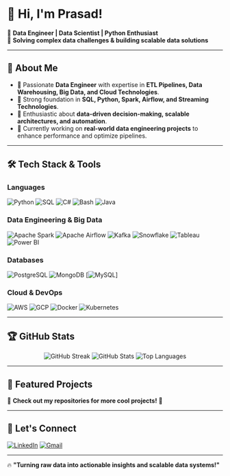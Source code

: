 # 👋 Hi, I'm Prasad!

🚀 **Data Engineer | Data Scientist | Python Enthusiast**  
📍 **Solving complex data challenges & building scalable data solutions**  

---

## 🚀 **About Me**
- 🔹 Passionate **Data Engineer** with expertise in **ETL Pipelines, Data Warehousing, Big Data, and Cloud Technologies**.
- 🔹 Strong foundation in **SQL, Python, Spark, Airflow, and Streaming Technologies**.
- 🔹 Enthusiastic about **data-driven decision-making, scalable architectures, and automation**.
- 🔹 Currently working on **real-world data engineering projects** to enhance performance and optimize pipelines.

---

## 🛠 **Tech Stack & Tools**
### **Languages**
![Python](https://img.shields.io/badge/Python-3776AB?style=for-the-badge&logo=python&logoColor=white)
![SQL](https://img.shields.io/badge/SQL-CC2927?style=for-the-badge&logo=sqlite&logoColor=white)
![C#](https://custom-icon-badges.demolab.com/badge/C%23-%23239120.svg?style=for-the-badge&logo=cshrp&logoColor=white)
![Bash](https://img.shields.io/badge/Bash-4EAA25?style=for-the-badge&logo=gnu-bash&logoColor=white)
![Java](https://img.shields.io/badge/Java-%23ED8B00.svg?style=for-the-badge&logo=openjdk&logoColor=white)

### **Data Engineering & Big Data**
![Apache Spark](https://img.shields.io/badge/Apache%20Spark-FDEE21?style=for-the-badge&logo=apachespark&logoColor=black)
![Apache Airflow](https://img.shields.io/badge/Apache%20Airflow-017CEE?style=for-the-badge&logo=apacheairflow&logoColor=white)
![Kafka](https://img.shields.io/badge/Kafka-231F20?style=for-the-badge&logo=apachekafka&logoColor=white)
![Snowflake](https://img.shields.io/badge/Snowflake-29B5E8?style=for-the-badge&logo=snowflake&logoColor=white)
![Tableau](https://custom-icon-badges.demolab.com/badge/Tableau-0176D3?style=for-the-badge&logo=tableau&logoColor=white)
![Power BI](https://custom-icon-badges.demolab.com/badge/Power%20BI-F1C912?style=for-the-badge&logo=power-bi&logoColor=white)

### **Databases**
![PostgreSQL](https://img.shields.io/badge/PostgreSQL-336791?style=for-the-badge&logo=postgresql&logoColor=white)
![MongoDB](https://img.shields.io/badge/MongoDB-47A248?style=for-the-badge&logo=mongodb&logoColor=white)
[![MySQL](https://img.shields.io/badge/MySQL-4479A1?style=for-the-badge&logo=mysql&logoColor=white)]

### **Cloud & DevOps**
![AWS](https://img.shields.io/badge/AWS-232F3E?style=for-the-badge&logo=amazonaws&logoColor=white)
![GCP](https://img.shields.io/badge/Google%20Cloud-4285F4?style=for-the-badge&logo=googlecloud&logoColor=white)
![Docker](https://img.shields.io/badge/Docker-2496ED?style=for-the-badge&logo=docker&logoColor=white)
![Kubernetes](https://img.shields.io/badge/Kubernetes-326CE5?style=for-the-badge&logo=kubernetes&logoColor=white)

---

## 🏆 **GitHub Stats**
<p align="center">
  <img src="https://github-readme-streak-stats.herokuapp.com/?user=pilanpra&theme=dark" alt="GitHub Streak"/>
  <img src="https://github-readme-stats.vercel.app/api?username=pilanpra&show_icons=true&theme=dark" alt="GitHub Stats"/>
  <img src="https://github-readme-stats.vercel.app/api/top-langs/?username=pilanpra&layout=compact&theme=dark" alt="Top Languages"/>
</p>

---

## 📝 **Featured Projects**
🔹 **Check out my repositories for more cool projects!** 🚀  

---

## 🔗 **Let's Connect**
[![LinkedIn](https://img.shields.io/badge/LinkedIn-0A66C2?style=for-the-badge&logo=linkedin&logoColor=white)](https://www.linkedin.com/in/prasadpilankar/)
[![Gmail](https://img.shields.io/badge/Gmail-D14836?logo=gmail&logoColor=white)](mailto:prasadpilankarjobs@gmail.com?subject=Github%3A%20Looking%20to%20connect%20!)

---

🔥 **"Turning raw data into actionable insights and scalable data systems!"**

